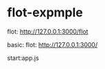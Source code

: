 # flot-expmple 

flot:
http://127.0.0.1:3000/flot

basic:
flot:
http://127.0.0.1:3000/

start:app.js
